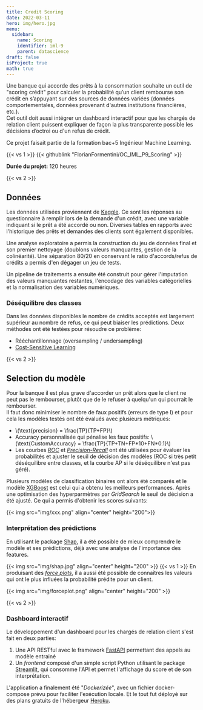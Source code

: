 ```yaml
---
title: Credit Scoring
date: 2022-03-11
hero: img/hero.jpg
menu:
  sidebar:
    name: Scoring
    identifier: iml-9
    parent: datascience
draft: false
isProject: true
math: true
---
```


Une banque qui accorde des prêts à la consommation souhaite un outil de "scoring crédit" pour calculer la probabilité qu’un client rembourse son crédit en s’appuyant sur des sources de données variées (données comportementales, données provenant d'autres institutions financières, etc.).  
Cet outil doit aussi intégrer un dashboard interactif pour que les chargés de relation client puissent expliquer de façon la plus transparente possible les décisions d’octroi ou d'un refus de crédit.

Ce projet faisait partie de la formation bac+5 Ingénieur Machine Learning.

{{< vs 1 >}}
{{< githublink "FlorianFormentini/OC_IML_P9_Scoring" >}}


**Durée du projet:** 120 heures

{{< vs 2 >}}

## Données
Les données utilisées proviennent de [Kaggle](https://www.kaggle.com/c/home-credit-default-risk/data). Ce sont les réponses au questionnaire à remplir lors de la demande d'un crédit, avec une variable indiquant si le prêt a été accordé ou non. Diverses tables en rapports avec l'historique des prêts et demandes des clients sont également disponibles.

Une analyse exploratoire a permis la construction du jeu de données final et son premier nettoyage (doublons valeurs manquantes, gestion de la colinéarité). Une séparation 80/20 en conservant le ratio d'accords/refus de crédits a permis d'en dégager un jeu de tests.

Un pipeline de traitements a ensuite été construit pour gérer l'imputation des valeurs manquantes restantes, l'encodage des variables catégorielles et la normalisation des variables numériques.

### Déséquilibre des classes
Dans les données disponibles le nombre de crédits acceptés est largement supérieur au nombre de refus, ce qui peut biaiser les prédictions. Deux méthodes ont été testées pour résoudre ce problème:
- Rééchantillonnage (oversampling / undersampling)
- [Cost-Sensitive Learning](https://machinelearningmastery.com/cost-sensitive-learning-for-imbalanced-classification/)

{{< vs 2 >}}

## Selection du modèle
Pour la banque il est plus grave d'accorder un prêt alors que le client ne peut pas le rembourser, plutôt que de le refuser à quelqu'un qui pourrait le rembourser.  
Il faut donc minimiser le nombre de faux positifs (erreurs de type I) et pour cela les modèles testés ont été évalués avec plusieurs métriques:
- \\(\text{precision} = \frac{TP}{TP+FP}\\)
- Accuracy personnalisée qui pénalise les faux positifs: \\(\text{CustomAccuracy} = \frac{TP}{TP+TN+FP\*10+FN\*0.1}\\)
- Les courbes [*ROC*](https://fr.wikipedia.org/wiki/Courbe_ROC) et [*Precision-Recall*](https://scikit-learn.org/stable/auto_examples/model_selection/plot_precision_recall.html#:~:text=The%20precision%2Drecall%20curve%20shows,a%20low%20false%20negative%20rate.) ont été utilisées pour évaluer les probabilités et ajuster le seuil de décision des modèles (ROC si très petit déséquilibre entre classes, et la courbe AP si le déséquilibre n'est pas géré).

Plusieurs modèles de classification binaires ont alors été comparés et le modèle [XGBoost](https://blent.ai/xgboost-tout-comprendre/) est celui qui a obtenu les meilleurs performances. Après une optimisation des hyperparmètres par *GridSearch* le seuil de décision a été ajusté. Ce qui a permis d'obtenir les scores suivants:

{{< img src="img/xxx.png" align="center"  height="200">}}
<!-- table avec scores + confusion matrix -->

### Interprétation des prédictions
En utilisant le package [Shap](https://shap.readthedocs.io/en/latest/index.html), il a été possible de mieux comprendre le modèle et ses prédictions, déjà avec une analyse de l'importance des features.

{{< img src="img/shap.jpg" align="center"  height="200" >}}
{{< vs 1 >}}
En produisant des [*force plots*](https://medium.com/mlearning-ai/shap-force-plots-for-classification-d30be430e195), il a aussi été possible de connaîtres les valeurs qui ont le plus influées la probabilité prédite pour un client.

{{< img src="img/forceplot.png" align="center"  height="200" >}}

{{< vs 2 >}}

### Dashboard interactif
Le développement d'un dashboard pour les chargés de relation client s'est fait en deux parties:
1. Une API RESTful avec le framework [FastAPI](https://fastapi.tiangolo.com/) permettant des appels au modèle entrainé
2. Un *frontend* composé d'un simple script Python utilisant le package [Streamlit](https://streamlit.io/), qui consomme l'API et permet l'affichage du score et de son interprétation.

L'application a finalement été "*Dockerizée*", avec un fichier docker-compose prévu pour faciliter l'exécution locale. Et le tout fut déployé sur des plans gratuits de l'hébergeur [Heroku](https://www.heroku.com/).